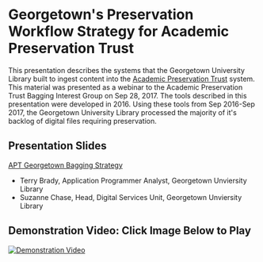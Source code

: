 # Georgetown's Preservation Workflow Strategy for Academic Preservation Trust

This presentation describes the systems that the Georgetown University Library built to ingest content into the [Academic Preservation Trust](http://aptrust.org/) system.  
This material was presented as a webinar to the Academic Preservation Trust Bagging Interest Group on Sep 28, 2017.
The tools described in this presentation were developed in 2016.  Using these tools from Sep 2016-Sep 2017, the Georgetown University Library processed the majority of it's backlog of digital files requiring preservation.

## Presentation Slides
[APT Georgetown Bagging Strategy](https://docs.google.com/presentation/d/e/2PACX-1vQa6qObo617BtslVo6AxutjZ6duHyp0UluFuURw5_sHIHTDP54KH1t8nCcjayn9CAXRNyj-TkwE5Xc5/pub?start=false&loop=false&delayms=3000)

* Terry Brady, Application Programmer Analyst, Georgetown Unviersity Library
* Suzanne Chase, Head, Digital Services Unit, Georgetown Unviersity Library

## Demonstration Video: Click Image Below to Play
[![Demonstration Video](https://img.youtube.com/vi/EnXVI9rCxdM/0.jpg)](https://youtu.be/EnXVI9rCxdM)
